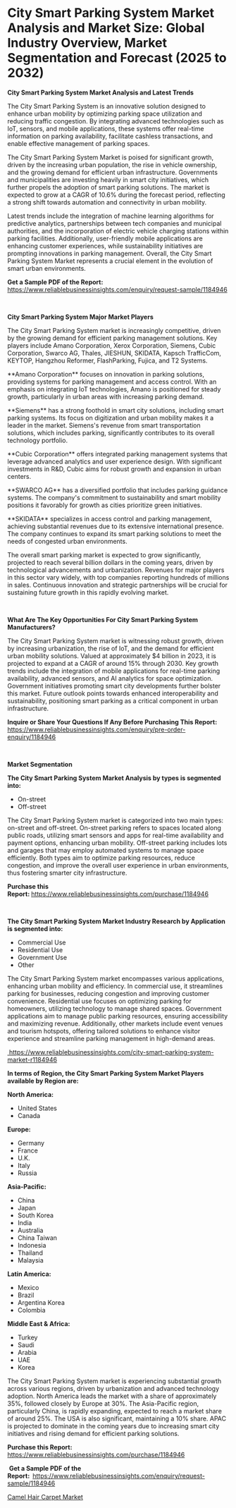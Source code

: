 <p><h1>City Smart Parking System Market Analysis and Market Size: Global Industry Overview, Market Segmentation and Forecast (2025 to 2032)</h1></p><p><strong>City Smart Parking System Market Analysis and Latest Trends</strong></p>
<p><p>The City Smart Parking System is an innovative solution designed to enhance urban mobility by optimizing parking space utilization and reducing traffic congestion. By integrating advanced technologies such as IoT, sensors, and mobile applications, these systems offer real-time information on parking availability, facilitate cashless transactions, and enable effective management of parking spaces.</p><p>The City Smart Parking System Market is poised for significant growth, driven by the increasing urban population, the rise in vehicle ownership, and the growing demand for efficient urban infrastructure. Governments and municipalities are investing heavily in smart city initiatives, which further propels the adoption of smart parking solutions. The market is expected to grow at a CAGR of 10.6% during the forecast period, reflecting a strong shift towards automation and connectivity in urban mobility.</p><p>Latest trends include the integration of machine learning algorithms for predictive analytics, partnerships between tech companies and municipal authorities, and the incorporation of electric vehicle charging stations within parking facilities. Additionally, user-friendly mobile applications are enhancing customer experiences, while sustainability initiatives are prompting innovations in parking management. Overall, the City Smart Parking System Market represents a crucial element in the evolution of smart urban environments.</p></p>
<p><strong>Get a Sample PDF of the Report:&nbsp;</strong> <a href="https://www.reliablebusinessinsights.com/enquiry/request-sample/1184946?utm_campaign=3107&utm_medium=2&utm_source=Github&utm_content=ia&utm_term=28032025&utm_id=city-smart-parking-system">https://www.reliablebusinessinsights.com/enquiry/request-sample/1184946</a></p>
<p>&nbsp;</p>
<p><strong>City Smart Parking System Major Market Players</strong></p>
<p><p>The City Smart Parking System market is increasingly competitive, driven by the growing demand for efficient parking management solutions. Key players include Amano Corporation, Xerox Corporation, Siemens, Cubic Corporation, Swarco AG, Thales, JIESHUN, SKIDATA, Kapsch TrafficCom, KEYTOP, Hangzhou Reformer, FlashParking, Fujica, and T2 Systems.</p><p>**Amano Corporation** focuses on innovation in parking solutions, providing systems for parking management and access control. With an emphasis on integrating IoT technologies, Amano is positioned for steady growth, particularly in urban areas with increasing parking demand.</p><p>**Siemens** has a strong foothold in smart city solutions, including smart parking systems. Its focus on digitization and urban mobility makes it a leader in the market. Siemens's revenue from smart transportation solutions, which includes parking, significantly contributes to its overall technology portfolio.</p><p>**Cubic Corporation** offers integrated parking management systems that leverage advanced analytics and user experience design. With significant investments in R&D, Cubic aims for robust growth and expansion in urban centers. </p><p>**SWARCO AG** has a diversified portfolio that includes parking guidance systems. The company's commitment to sustainability and smart mobility positions it favorably for growth as cities prioritize green initiatives.</p><p>**SKIDATA** specializes in access control and parking management, achieving substantial revenues due to its extensive international presence. The company continues to expand its smart parking solutions to meet the needs of congested urban environments.</p><p>The overall smart parking market is expected to grow significantly, projected to reach several billion dollars in the coming years, driven by technological advancements and urbanization. Revenues for major players in this sector vary widely, with top companies reporting hundreds of millions in sales. Continuous innovation and strategic partnerships will be crucial for sustaining future growth in this rapidly evolving market.</p></p>
<p>&nbsp;</p>
<p><strong>What Are The Key Opportunities For City Smart Parking System Manufacturers?</strong></p>
<p><p>The City Smart Parking System market is witnessing robust growth, driven by increasing urbanization, the rise of IoT, and the demand for efficient urban mobility solutions. Valued at approximately $4 billion in 2023, it is projected to expand at a CAGR of around 15% through 2030. Key growth trends include the integration of mobile applications for real-time parking availability, advanced sensors, and AI analytics for space optimization. Government initiatives promoting smart city developments further bolster this market. Future outlook points towards enhanced interoperability and sustainability, positioning smart parking as a critical component in urban infrastructure.</p></p>
<p><strong>Inquire or Share Your Questions If Any Before Purchasing This Report:</strong> <a href="https://www.reliablebusinessinsights.com/enquiry/pre-order-enquiry/1184946?utm_campaign=3107&utm_medium=2&utm_source=Github&utm_content=ia&utm_term=28032025&utm_id=city-smart-parking-system">https://www.reliablebusinessinsights.com/enquiry/pre-order-enquiry/1184946</a></p>
<p>&nbsp;</p>
<p><strong>Market Segmentation</strong></p>
<p><strong>The City Smart Parking System Market Analysis by types is segmented into:</strong></p>
<p><ul><li>On-street</li><li>Off-street</li></ul></p>
<p><p>The City Smart Parking System market is categorized into two main types: on-street and off-street. On-street parking refers to spaces located along public roads, utilizing smart sensors and apps for real-time availability and payment options, enhancing urban mobility. Off-street parking includes lots and garages that may employ automated systems to manage space efficiently. Both types aim to optimize parking resources, reduce congestion, and improve the overall user experience in urban environments, thus fostering smarter city infrastructure.</p></p>
<p><strong>Purchase this Report:&nbsp;</strong><a href="https://www.reliablebusinessinsights.com/purchase/1184946?utm_campaign=3107&utm_medium=2&utm_source=Github&utm_content=ia&utm_term=28032025&utm_id=city-smart-parking-system">https://www.reliablebusinessinsights.com/purchase/1184946</a></p>
<p>&nbsp;</p>
<p><strong>The City Smart Parking System Market Industry Research by Application is segmented into:</strong></p>
<p><ul><li>Commercial Use</li><li>Residential Use</li><li>Government Use</li><li>Other</li></ul></p>
<p><p>The City Smart Parking System market encompasses various applications, enhancing urban mobility and efficiency. In commercial use, it streamlines parking for businesses, reducing congestion and improving customer convenience. Residential use focuses on optimizing parking for homeowners, utilizing technology to manage shared spaces. Government applications aim to manage public parking resources, ensuring accessibility and maximizing revenue. Additionally, other markets include event venues and tourism hotspots, offering tailored solutions to enhance visitor experience and streamline parking management in high-demand areas.</p></p>
<p><a href="https://www.reliablebusinessinsights.com/city-smart-parking-system-market-r1184946?utm_campaign=3107&utm_medium=2&utm_source=Github&utm_content=ia&utm_term=28032025&utm_id=city-smart-parking-system">&nbsp;https://www.reliablebusinessinsights.com/city-smart-parking-system-market-r1184946</a></p>
<p><strong>In terms of Region, the City Smart Parking System Market Players available by Region are:</strong></p>
<p>
    <p> <strong> North America: </strong>
        <ul>
            <li>United States</li>
            <li>Canada</li>
        </ul>
        </p> 
    <p> <strong> Europe: </strong>
        <ul>
            <li>Germany</li>
            <li>France</li>
            <li>U.K.</li>
            <li>Italy</li>
            <li>Russia</li>
        </ul>
        </p> 
    <p> <strong> Asia-Pacific: </strong>
        <ul>
            <li>China</li>
            <li>Japan</li>
            <li>South Korea</li>
            <li>India</li>
            <li>Australia</li>
            <li>China Taiwan</li>
            <li>Indonesia</li>
            <li>Thailand</li>
            <li>Malaysia</li>
        </ul>
        </p> 
    <p> <strong> Latin America: </strong>
        <ul>
            <li>Mexico</li>
            <li>Brazil</li>
            <li>Argentina Korea</li>
            <li>Colombia</li>
        </ul>
        </p> 
    <p> <strong> Middle East & Africa: </strong>
        <ul>
            <li>Turkey</li>
            <li>Saudi</li>
            <li>Arabia</li>
            <li>UAE</li>
            <li>Korea</li>
        </ul>
    </p>
    </p>
<p><p>The City Smart Parking System market is experiencing substantial growth across various regions, driven by urbanization and advanced technology adoption. North America leads the market with a share of approximately 35%, followed closely by Europe at 30%. The Asia-Pacific region, particularly China, is rapidly expanding, expected to reach a market share of around 25%. The USA is also significant, maintaining a 10% share. APAC is projected to dominate in the coming years due to increasing smart city initiatives and rising demand for efficient parking solutions.</p></p>
<p><strong>Purchase this Report: </strong><a href="https://www.reliablebusinessinsights.com/purchase/1184946?utm_campaign=3107&utm_medium=2&utm_source=Github&utm_content=ia&utm_term=28032025&utm_id=city-smart-parking-system">https://www.reliablebusinessinsights.com/purchase/1184946</a></p>
<p>&nbsp;<strong>Get a Sample PDF of the Report:&nbsp;&nbsp;</strong><a href="https://www.reliablebusinessinsights.com/enquiry/request-sample/1184946?utm_campaign=3107&utm_medium=2&utm_source=Github&utm_content=ia&utm_term=28032025&utm_id=city-smart-parking-system">https://www.reliablebusinessinsights.com/enquiry/request-sample/1184946</a></p>
<p><strong></strong></p>
<p><p><a href="https://github.com/jenithschijf/Market-Research-Report-List-1/blob/main/camel-hair-carpet-market.md?utm_campaign=3107&utm_medium=2&utm_source=Github&utm_content=ia&utm_term=28032025&utm_id=city-smart-parking-system">Camel Hair Carpet Market</a></p></p>